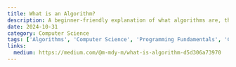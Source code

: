 ```yaml
---
title: What is an Algorithm?
description: A beginner-friendly explanation of what algorithms are, their importance in computer science, and real-world examples.
date: 2024-10-31
category: Computer Science
tags: ['Algorithms', 'Computer Science', 'Programming Fundamentals', 'CS Basics']
links:
  medium: https://medium.com/@m-mdy-m/what-is-algorithm-d5d306a73970
---
```

